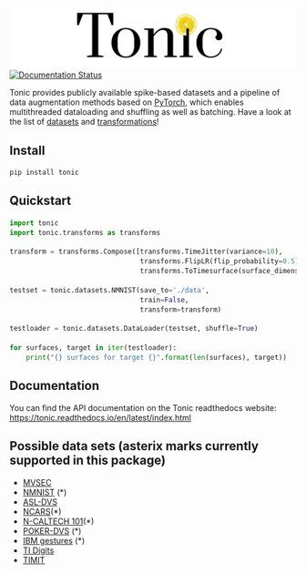 ![tonic](tonic-logo-padded.png)
[![Documentation Status](https://readthedocs.org/projects/tonic/badge/?version=latest)](https://tonic.readthedocs.io/en/latest/?badge=latest)

Tonic provides publicly available spike-based datasets and a pipeline of data augmentation methods based on [PyTorch](https://pytorch.org/), which enables multithreaded dataloading and shuffling as well as batching. Have a look at the list of [datasets](https://tonic.readthedocs.io/en/latest/datasets.html) and [transformations](https://tonic.readthedocs.io/en/latest/transformations.html)!

## Install
```bash
pip install tonic
```

## Quickstart
```python
import tonic
import tonic.transforms as transforms

transform = transforms.Compose([transforms.TimeJitter(variance=10),
                                transforms.FlipLR(flip_probability=0.5),
                                transforms.ToTimesurface(surface_dimensions=(7,7), tau=5e3),])

testset = tonic.datasets.NMNIST(save_to='./data',
                                train=False,
                                transform=transform)

testloader = tonic.datasets.DataLoader(testset, shuffle=True)

for surfaces, target in iter(testloader):
    print("{} surfaces for target {}".format(len(surfaces), target))
```

## Documentation
You can find the API documentation on the Tonic readthedocs website: https://tonic.readthedocs.io/en/latest/index.html

## Possible data sets (asterix marks currently supported in this package)
- [MVSEC](https://daniilidis-group.github.io/mvsec/)
- [NMNIST](https://www.garrickorchard.com/datasets/n-mnist) (\*)
- [ASL-DVS](https://github.com/PIX2NVS/NVS2Graph)
- [NCARS](https://www.prophesee.ai/dataset-n-cars/)(\*)
- [N-CALTECH 101](https://www.garrickorchard.com/datasets/n-caltech101)(\*)
- [POKER-DVS](http://www2.imse-cnm.csic.es/caviar/POKERDVS.html) (\*)
- [IBM gestures](http://www.research.ibm.com/dvsgesture/) (\*)
- [TI Digits](https://catalog.ldc.upenn.edu/LDC93S10)
- [TIMIT](https://catalog.ldc.upenn.edu/LDC93S1)
